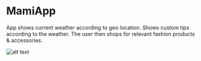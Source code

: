 # MamiApp
App shows current weather according to geo location. Shows custom tips according to the weather. The user then shops for relevant fashion products & accessories.

![alt text](https://repository-images.githubusercontent.com/187714985/5b11f180-7e8a-11e9-9217-ce327aa9bd03)
